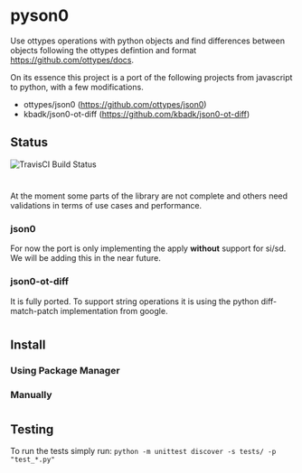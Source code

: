 # pyson0

Use ottypes operations with python objects and find differences between objects following the ottypes defintion and format https://github.com/ottypes/docs.

On its essence this project is a port of the following projects from javascript to python, with a few modifications.

 * ottypes/json0 (https://github.com/ottypes/json0) 
 * kbadk/json0-ot-diff (https://github.com/kbadk/json0-ot-diff)

## Status
![TravisCI Build Status](https://travis-ci.com/lbragues/pyson0.svg?branch=master)
#
At the moment some parts of the library are not complete and others need validations in terms of use cases and performance.

### json0
For now the port is only implementing the apply **without** support for si/sd.
We will be adding this in the near future.

### json0-ot-diff
It is fully ported. To support string operations it is using the python diff-match-patch implementation from google.

#
## Install

### Using Package Manager

### Manually

#
## Testing
To run the tests simply run: ``python -m unittest discover -s tests/ -p "test_*.py"``
